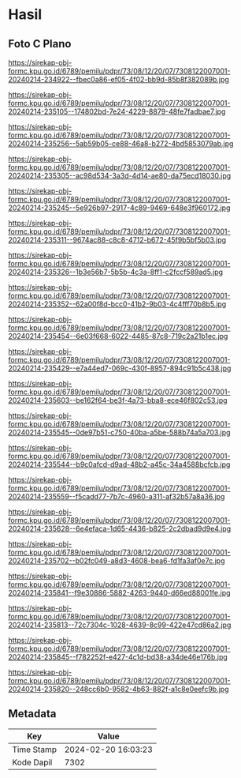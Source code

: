 # Hasil

## Foto C Plano

https://sirekap-obj-formc.kpu.go.id/6789/pemilu/pdpr/73/08/12/20/07/7308122007001-20240214-234922--fbec0a86-ef05-4f02-bb9d-85b8f382089b.jpg

https://sirekap-obj-formc.kpu.go.id/6789/pemilu/pdpr/73/08/12/20/07/7308122007001-20240214-235105--174802bd-7e24-4229-8879-48fe7fadbae7.jpg

https://sirekap-obj-formc.kpu.go.id/6789/pemilu/pdpr/73/08/12/20/07/7308122007001-20240214-235256--5ab59b05-ce88-46a8-b272-4bd5853079ab.jpg

https://sirekap-obj-formc.kpu.go.id/6789/pemilu/pdpr/73/08/12/20/07/7308122007001-20240214-235305--ac98d534-3a3d-4d14-ae80-da75ecd18030.jpg

https://sirekap-obj-formc.kpu.go.id/6789/pemilu/pdpr/73/08/12/20/07/7308122007001-20240214-235245--5e926b97-2917-4c89-9469-648e3f960172.jpg

https://sirekap-obj-formc.kpu.go.id/6789/pemilu/pdpr/73/08/12/20/07/7308122007001-20240214-235311--9674ac88-c8c8-4712-b672-45f9b5bf5b03.jpg

https://sirekap-obj-formc.kpu.go.id/6789/pemilu/pdpr/73/08/12/20/07/7308122007001-20240214-235326--1b3e56b7-5b5b-4c3a-8ff1-c2fccf589ad5.jpg

https://sirekap-obj-formc.kpu.go.id/6789/pemilu/pdpr/73/08/12/20/07/7308122007001-20240214-235352--62a00f8d-bcc0-41b2-9b03-4c4fff70b8b5.jpg

https://sirekap-obj-formc.kpu.go.id/6789/pemilu/pdpr/73/08/12/20/07/7308122007001-20240214-235454--6e03f668-6022-4485-87c8-719c2a21b1ec.jpg

https://sirekap-obj-formc.kpu.go.id/6789/pemilu/pdpr/73/08/12/20/07/7308122007001-20240214-235429--e7a44ed7-069c-430f-8957-894c91b5c438.jpg

https://sirekap-obj-formc.kpu.go.id/6789/pemilu/pdpr/73/08/12/20/07/7308122007001-20240214-235603--be162f64-be3f-4a73-bba8-ece46f802c53.jpg

https://sirekap-obj-formc.kpu.go.id/6789/pemilu/pdpr/73/08/12/20/07/7308122007001-20240214-235545--0de97b51-c750-40ba-a5be-588b74a5a703.jpg

https://sirekap-obj-formc.kpu.go.id/6789/pemilu/pdpr/73/08/12/20/07/7308122007001-20240214-235544--b9c0afcd-d9ad-48b2-a45c-34a4588bcfcb.jpg

https://sirekap-obj-formc.kpu.go.id/6789/pemilu/pdpr/73/08/12/20/07/7308122007001-20240214-235559--f5cadd77-7b7c-4960-a311-af32b57a8a36.jpg

https://sirekap-obj-formc.kpu.go.id/6789/pemilu/pdpr/73/08/12/20/07/7308122007001-20240214-235628--6e4efaca-1d65-4436-b825-2c2dbad9d9e4.jpg

https://sirekap-obj-formc.kpu.go.id/6789/pemilu/pdpr/73/08/12/20/07/7308122007001-20240214-235702--b02fc049-a8d3-4608-bea6-fd1fa3af0e7c.jpg

https://sirekap-obj-formc.kpu.go.id/6789/pemilu/pdpr/73/08/12/20/07/7308122007001-20240214-235841--f9e30886-5882-4263-9440-d66ed88001fe.jpg

https://sirekap-obj-formc.kpu.go.id/6789/pemilu/pdpr/73/08/12/20/07/7308122007001-20240214-235813--72c7304c-1028-4639-8c99-422e47cd86a2.jpg

https://sirekap-obj-formc.kpu.go.id/6789/pemilu/pdpr/73/08/12/20/07/7308122007001-20240214-235845--f782252f-e427-4c1d-bd38-a34de46e176b.jpg

https://sirekap-obj-formc.kpu.go.id/6789/pemilu/pdpr/73/08/12/20/07/7308122007001-20240214-235820--248cc6b0-9582-4b63-882f-a1c8e0eefc9b.jpg


## Metadata

| Key        | Value               |
| ---------- | ------------------- |
| Time Stamp | 2024-02-20 16:03:23 |
| Kode Dapil | 7302                |



